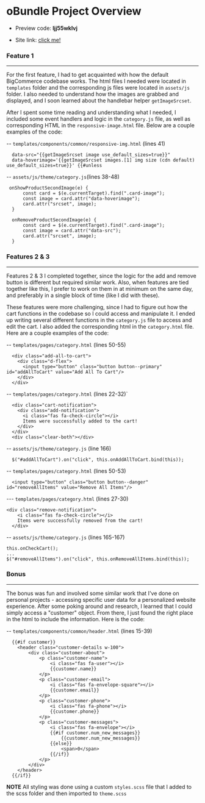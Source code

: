 # oBundle Project Overview
* Preview code: **ljj55wklvj**

* Site link: [click me!]( https://benjamin-joseph-waldee.mybigcommerce.com/special-items/)
### Feature 1
-----------------------------------
For the first feature, I had to get acquainted with how the default BigCommerce codebase works. The html files I needed were located in `templates` folder and the corresponding js files were located in `assets/js` folder. I also needed to understand how the images are grabbed and displayed, and I soon learned about the handlebar helper `getImageSrcset`.

After I spent some time reading and understanding what I needed, I included some event handlers and logic in the `category.js` file, as well as corresponding HTML in the `responsive-image.html` file. Below are a couple examples of the code:

 -- `templates/components/common/responsive-img.html` (lines 41)
  ```
    data-src="{{getImageSrcset image use_default_sizes=true}}"
    data-hoverimage='{{getImageSrcset images.[1] img size (cdn default) use_default_sizes=true}}' {{#unless
  ```

  -- `assets/js/theme/category.js`(lines 38-48)
  ```
   onShowProductSecondImage(e) {
        const card = $(e.currentTarget).find(".card-image");
        const image = card.attr("data-hoverimage");
        card.attr("srcset", image);
    }

    onRemoveProductSecondImage(e) {
        const card = $(e.currentTarget).find(".card-image");
        const image = card.attr("data-src");
        card.attr("srcset", image);
    }
  ```
### Features 2 & 3
-----------------------------------
Features 2 & 3 I completed together, since the logic for the add and remove button is different but required similar work. Also, when features are tied together like this, I prefer to work on them in at minimum on the same day, and preferably in a single block of time (like I did with these).

These features were more challenging, since I had to figure out how the cart functions in the codebase so I could access and manipulate it. I ended up writing several different functions in the `category.js` file to access and edit the cart. I also added the corresponding html in the `category.html` file. Here are a couple examples of the code:

  -- `templates/pages/category.html` (lines 50-55)
  ```
    <div class="add-all-to-cart">
      <div class="d-flex">
        <input type="button" class="button button--primary" id="addAllToCart" value="Add All To Cart"/>
      </div>
    </div>
  ```

  --  `templates/pages/category.html` (lines 22-32)`
  ```
    <div class="cart-notification">
      <div class="add-notification">
        <i class="fas fa-check-circle"></i>
        Items were successfully added to the cart!
      </div>
    </div>
    <div class="clear-both"></div>
  ```

  -- `assets/js/theme/category.js` (line 166)
  ```
    $("#addAllToCart").on("click", this.onAddAllToCart.bind(this));
  ```
   -- `templates/pages/category.html` (lines 50-53)
  ```
    <input type="button" class="button button--danger" id="removeAllItems" value="Remove All Items"/>
  ```

  --- `templates/pages/category.html` (lines 27-30)
  ```
  <div class="remove-notification">
      <i class="fas fa-check-circle"></i>
      Items were successfully removed from the cart!
    </div>
  ```

  -- `assets/js/theme/category.js` (lines 165-167)
  ```
  this.onCheckCart();
  ...
  $("#removeAllItems").on("click", this.onRemoveAllItems.bind(this));
  ```


### Bonus
-----------------------------------
The bonus was fun and involved some similar work that I've done on personal projects - accessing specific user data for a personalized website experience. After some poking around and research, I learned that I could simply access a "customer" object. From there, I just found the right place in the html to include the information. Here is the code:

-- `templates/components/common/header.html` (lines 15-39)
  ```
    {{#if customer}}
      <header class="customer-details w-100">
          <div class="customer-about">
              <p class="customer-name">
                  <i class="fas fa-user"></i>
                  {{customer.name}}
              </p>
              <p class="customer-email">
                  <i class="fas fa-envelope-square"></i>
                  {{customer.email}}
              </p>
              <p class="customer-phone">
                  <i class="fas fa-phone"></i>
                  {{customer.phone}}
              </p>
              <p class="customer-messages">
                  <i class="fas fa-envelope"></i>
                  {{#if customer.num_new_messages}}
                      {{customer.num_new_messages}}
                  {{else}}
                      <span>0</span>
                  {{/if}}
              </p>
          </div>
      </header>
    {{/if}}
  ```
  

**NOTE** All styling was done using a custom `styles.scss` file that I added to the scss folder and then imported to `theme.scss`
